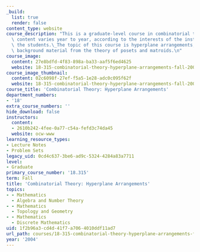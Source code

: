 ```yaml
---
_build:
  list: true
  render: false
content_type: website
course_description: "This is a graduate-level course in combinatorial theory.\_The\
  \ content varies year to year, according to the interests of the instructor and\
  \ the students.\_The topic of this course is hyperplane arrangements, including\
  \ background material from the theory of posets and matroids.\n"
course_image:
  content: 27e8bdfd-4f83-898a-ba33-aaf5f6ed4625
  website: 18-315-combinatorial-theory-hyperplane-arrangements-fall-2004
course_image_thumbnail:
  content: 02c6098f-27ef-f5a5-1e28-adc0c095f62f
  website: 18-315-combinatorial-theory-hyperplane-arrangements-fall-2004
course_title: 'Combinatorial Theory: Hyperplane Arrangements'
department_numbers:
- '18'
extra_course_numbers: ''
hide_download: false
instructors:
  content:
  - 2610b242-4fee-0a77-c54a-fefd3c74da45
  website: ocw-www
learning_resource_types:
- Lecture Notes
- Problem Sets
legacy_uid: 0cd4c637-3be6-ad9c-5324-4284a83a7711
level:
- Graduate
primary_course_number: '18.315'
term: Fall
title: 'Combinatorial Theory: Hyperplane Arrangements'
topics:
- - Mathematics
  - Algebra and Number Theory
- - Mathematics
  - Topology and Geometry
- - Mathematics
  - Discrete Mathematics
uid: 1f2b96a3-cd4d-41f7-a706-4010ddf11ad7
url_path: courses/18-315-combinatorial-theory-hyperplane-arrangements-fall-2004
year: '2004'
---
```

